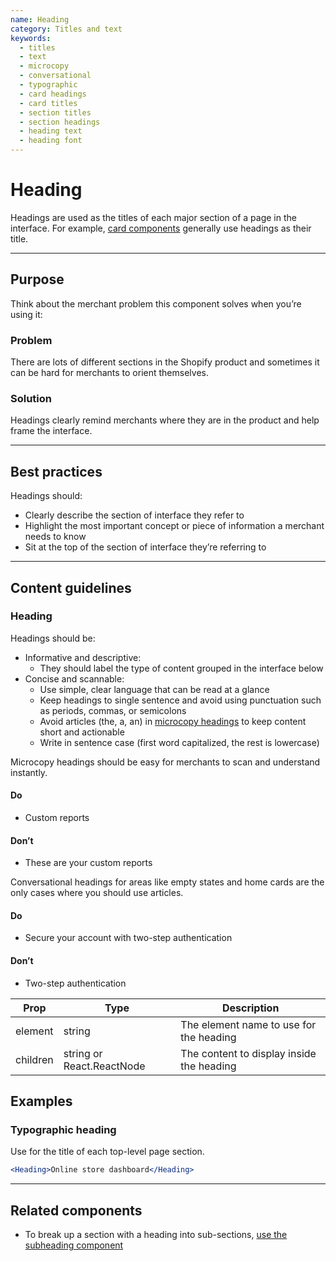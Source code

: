 ```yaml
---
name: Heading
category: Titles and text
keywords:
  - titles
  - text
  - microcopy
  - conversational
  - typographic
  - card headings
  - card titles
  - section titles
  - section headings
  - heading text
  - heading font
---
```


# Heading

Headings are used as the titles of each major section of a page in the interface. For example, [card components](/components/card) generally use headings as their title.

---

## Purpose

Think about the merchant problem this component solves when you’re using it:

### Problem

There are lots of different sections in the Shopify product and sometimes it can be hard for merchants to orient themselves.

### Solution

Headings clearly remind merchants where they are in the product and help frame the interface.

---

## Best practices

Headings should:

- Clearly describe the section of interface they refer to
- Highlight the most important concept or piece of information a merchant needs to know
- Sit at the top of the section of interface they’re referring to

---

## Content guidelines

### Heading

Headings should be:

- Informative and descriptive:
  - They should label the type of content grouped in the interface below
- Concise and scannable:
  - Use simple, clear language that can be read at a glance
  - Keep headings to single sentence and avoid using punctuation such as periods, commas, or semicolons
  - Avoid articles (the, a, an) in [microcopy headings](/content/grammar-and-mechanics#headings-and-subheadings) to keep content short and actionable
  - Write in sentence case (first word capitalized, the rest is lowercase)

Microcopy headings should be easy for merchants to scan and understand instantly.

<!-- usagelist -->
#### Do
- Custom reports

#### Don’t
- These are your custom reports
<!-- end -->

Conversational headings for areas like empty states and home cards are the only cases where you should use articles.
<!-- usagelist -->
#### Do
- Secure your account with two-step authentication

#### Don’t
- Two-step authentication
<!-- end -->

| Prop | Type | Description |
| ---- | ---- | ----------- |
| element | string | The element name to use for the heading |
| children | string or React.ReactNode | The content to display inside the heading |

## Examples

### Typographic heading

Use for the title of each top-level page section.

```jsx
<Heading>Online store dashboard</Heading>
```

---

## Related components

* To break up a section with a heading into sub-sections, [use the subheading component](/components/subheading)
